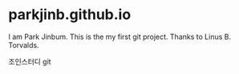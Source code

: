 # parkjinb.github.io
I am Park Jinbum. This is the my first git project. Thanks to Linus B. Torvalds.

조인스터디 git

